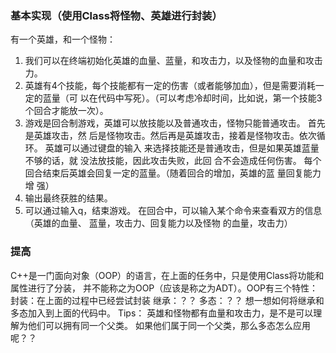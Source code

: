### 基本实现（使用Class将怪物、英雄进行封装）
有一个英雄，和一个怪物：
1. 我们可以在终端初始化英雄的血量、蓝量，和攻击力，以及怪物的血量和攻击力。
2. 英雄有4个技能，每个技能都有一定的伤害（或者能够加血），但是需要消耗一定的蓝量（可
以在代码中写死）。（可以考虑冷却时间，比如说，第一个技能3个回合才能放一次）。
3. 游戏是回合制游戏，英雄可以放技能以及普通攻击，怪物只能普通攻击。 首先是英雄攻击，然
后是怪物攻击。然后再是英雄攻击，接着是怪物攻击。依次循 环。 英雄可以通过键盘的输入
来选择技能还是普通攻击，但是如果英雄蓝量不够的话，就 没法放技能，因此攻击失败，此回
合不会造成任何伤害。 每个回合结束后英雄会回复一定的蓝量。（随着回合的增加，英雄的蓝
量回复能力增 强）
4. 输出最终获胜的结果。
5. 可以通过输入q，结束游戏。 在回合中，可以输入某个命令来查看双方的信息（英雄的血量、
蓝量，攻击力、回复能力以及怪物 的血量，攻击力）
### 提高
C++是一门面向对象（OOP）的语言，在上面的任务中，只是使用Class将功能和属性进行了分装，
并不能称之为OOP（应该是称之为ADT）。OOP有三个特性：
封装：在上面的过程中已经尝试封装
继承：？？
多态：？？
想一想如何将继承和多态加入到上面的代码中。
Tips：
英雄和怪物都有血量和攻击力，是不是可以理解为他们可以拥有同一个父类。
如果他们属于同一个父类，那么多态怎么应用呢？？
